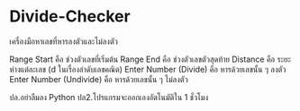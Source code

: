 # Divide-Checker
เครื่องมือหาเลขที่หารลงตัวและไม่ลงตัว

Range Start คือ ช่วงตัวเลขที่เริ่มต้น
Range End คือ ช่วงตัวเลขตัวสุดท้าย
Distance คือ ระยะห่างแต่ละเลข (d ในเรื่องลำดับเลขคณิต)
Enter Number (Divide) คือ หารด้วยเลขนั้น ๆ ลงตัว
Enter Number (Undivide) คือ หารด้วยเลขนั้น ๆ ไม่ลงตัว

ปล.อย่าลืมลง Python
ปล2.โปรแกรมจะออกเองอัตโนมัติใน 1 ชั่วโมง
